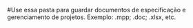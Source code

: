 #Use essa pasta para guardar documentos de especificação e gerenciamento de projetos.
Exemplo: .mpp; .doc; .xlsx, etc.
